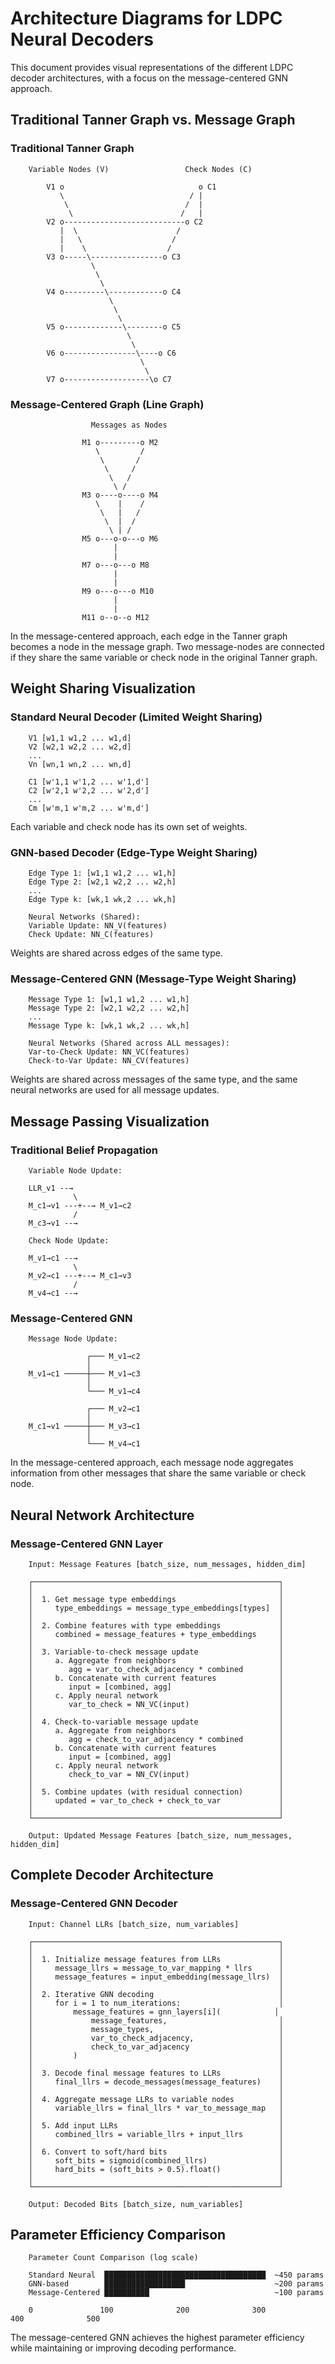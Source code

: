 # Architecture Diagrams for LDPC Neural Decoders

This document provides visual representations of the different LDPC decoder architectures, with a focus on the message-centered GNN approach.

## Traditional Tanner Graph vs. Message Graph

### Traditional Tanner Graph
```
    Variable Nodes (V)                 Check Nodes (C)
    
        V1 o                              o C1
           \                            / |
            \                          /  |
             \                        /   |
        V2 o---------------------------o C2
           |  \                      /
           |   \                    /
           |    \                  /
        V3 o-----\----------------o C3
                  \
                   \
                    \
        V4 o---------\------------o C4
                      \
                       \
                        \
        V5 o-------------\--------o C5
                          \
                           \
        V6 o----------------\----o C6
                             \
                              \
        V7 o-------------------\o C7
```

### Message-Centered Graph (Line Graph)
```
                  Messages as Nodes
                  
                M1 o---------o M2
                   \         /
                    \       /
                     \     /
                      \   /
                       \ /
                M3 o----o----o M4
                   \    |    /
                    \   |   /
                     \  |  /
                      \ | /
                M5 o---o-o---o M6
                       |
                       |
                M7 o---o---o M8
                       |
                       |
                M9 o---o---o M10
                       |
                       |
                M11 o--o--o M12
```

In the message-centered approach, each edge in the Tanner graph becomes a node in the message graph. Two message-nodes are connected if they share the same variable or check node in the original Tanner graph.

## Weight Sharing Visualization

### Standard Neural Decoder (Limited Weight Sharing)
```
    V1 [w1,1 w1,2 ... w1,d]
    V2 [w2,1 w2,2 ... w2,d]
    ...
    Vn [wn,1 wn,2 ... wn,d]
    
    C1 [w'1,1 w'1,2 ... w'1,d']
    C2 [w'2,1 w'2,2 ... w'2,d']
    ...
    Cm [w'm,1 w'm,2 ... w'm,d']
```
Each variable and check node has its own set of weights.

### GNN-based Decoder (Edge-Type Weight Sharing)
```
    Edge Type 1: [w1,1 w1,2 ... w1,h]
    Edge Type 2: [w2,1 w2,2 ... w2,h]
    ...
    Edge Type k: [wk,1 wk,2 ... wk,h]
    
    Neural Networks (Shared):
    Variable Update: NN_V(features)
    Check Update: NN_C(features)
```
Weights are shared across edges of the same type.

### Message-Centered GNN (Message-Type Weight Sharing)
```
    Message Type 1: [w1,1 w1,2 ... w1,h]
    Message Type 2: [w2,1 w2,2 ... w2,h]
    ...
    Message Type k: [wk,1 wk,2 ... wk,h]
    
    Neural Networks (Shared across ALL messages):
    Var-to-Check Update: NN_VC(features)
    Check-to-Var Update: NN_CV(features)
```
Weights are shared across messages of the same type, and the same neural networks are used for all message updates.

## Message Passing Visualization

### Traditional Belief Propagation
```
    Variable Node Update:
    
    LLR_v1 --→
              \
    M_c1→v1 ---+--→ M_v1→c2
              /
    M_c3→v1 --→
    
    Check Node Update:
    
    M_v1→c1 --→
              \
    M_v2→c1 ---+--→ M_c1→v3
              /
    M_v4→c1 --→
```

### Message-Centered GNN
```
    Message Node Update:
    
                 ┌─── M_v1→c2
                 │
    M_v1→c1 ─────┼─── M_v1→c3
                 │
                 └─── M_v1→c4
                 
                 ┌─── M_v2→c1
                 │
    M_c1→v1 ─────┼─── M_v3→c1
                 │
                 └─── M_v4→c1
```
In the message-centered approach, each message node aggregates information from other messages that share the same variable or check node.

## Neural Network Architecture

### Message-Centered GNN Layer
```
    Input: Message Features [batch_size, num_messages, hidden_dim]
    
    ┌───────────────────────────────────────────────────────┐
    │                                                       │
    │  1. Get message type embeddings                       │
    │     type_embeddings = message_type_embeddings[types]  │
    │                                                       │
    │  2. Combine features with type embeddings             │
    │     combined = message_features + type_embeddings     │
    │                                                       │
    │  3. Variable-to-check message update                  │
    │     a. Aggregate from neighbors                       │
    │        agg = var_to_check_adjacency * combined        │
    │     b. Concatenate with current features              │
    │        input = [combined, agg]                        │
    │     c. Apply neural network                           │
    │        var_to_check = NN_VC(input)                    │
    │                                                       │
    │  4. Check-to-variable message update                  │
    │     a. Aggregate from neighbors                       │
    │        agg = check_to_var_adjacency * combined        │
    │     b. Concatenate with current features              │
    │        input = [combined, agg]                        │
    │     c. Apply neural network                           │
    │        check_to_var = NN_CV(input)                    │
    │                                                       │
    │  5. Combine updates (with residual connection)        │
    │     updated = var_to_check + check_to_var             │
    │                                                       │
    └───────────────────────────────────────────────────────┘
    
    Output: Updated Message Features [batch_size, num_messages, hidden_dim]
```

## Complete Decoder Architecture

### Message-Centered GNN Decoder
```
    Input: Channel LLRs [batch_size, num_variables]
    
    ┌───────────────────────────────────────────────────────┐
    │                                                       │
    │  1. Initialize message features from LLRs             │
    │     message_llrs = message_to_var_mapping * llrs      │
    │     message_features = input_embedding(message_llrs)  │
    │                                                       │
    │  2. Iterative GNN decoding                            │
    │     for i = 1 to num_iterations:                      │
    │         message_features = gnn_layers[i](            │
    │             message_features,                         │
    │             message_types,                            │
    │             var_to_check_adjacency,                   │
    │             check_to_var_adjacency                    │
    │         )                                             │
    │                                                       │
    │  3. Decode final message features to LLRs             │
    │     final_llrs = decode_messages(message_features)    │
    │                                                       │
    │  4. Aggregate message LLRs to variable nodes          │
    │     variable_llrs = final_llrs * var_to_message_map   │
    │                                                       │
    │  5. Add input LLRs                                    │
    │     combined_llrs = variable_llrs + input_llrs        │
    │                                                       │
    │  6. Convert to soft/hard bits                         │
    │     soft_bits = sigmoid(combined_llrs)                │
    │     hard_bits = (soft_bits > 0.5).float()             │
    │                                                       │
    └───────────────────────────────────────────────────────┘
    
    Output: Decoded Bits [batch_size, num_variables]
```

## Parameter Efficiency Comparison

```
    Parameter Count Comparison (log scale)
    
    Standard Neural  ████████████████████████████████████  ~450 params
    GNN-based        ██████████████████                    ~200 params
    Message-Centered ██████████                            ~100 params
    
    0               100              200              300              400              500
```

The message-centered GNN achieves the highest parameter efficiency while maintaining or improving decoding performance. 